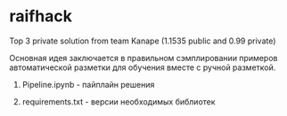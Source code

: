 # raifhack
Top 3 private solution from team Kanape (1.1535 public and 0.99 private)

Основная идея заключается в правильном сэмплировании примеров автоматической разметки для обучения вместе с ручной разметкой.

1) Pipeline.ipynb - пайплайн решения

2) requirements.txt - версии необходимых библиотек
